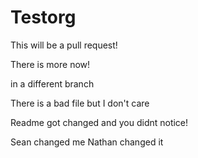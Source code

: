 Testorg
=======

This will be a pull request!

There is more now!

in a different branch

There is a bad file but I don't care

Readme got changed and you didnt notice!

Sean changed me
Nathan changed it